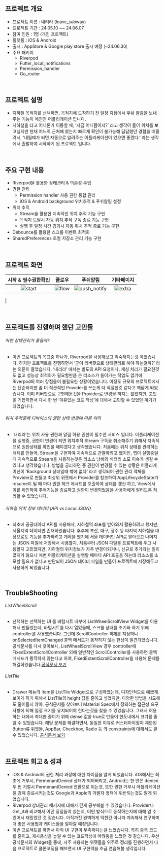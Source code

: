 
## 프로젝트 개요
- 프로젝트 이름 : 내리라 (leave_subway)
- 프로젝트 기간 : 24.05.10 ~~ 24.06.07
- 참여 인원 : 1명 (개인 프로젝트)
- 플랫폼 : iOS & Android
- 출시 : AppStore & Google play store 출시 예정 (~24.06.30)
- 주요 패키지
  - Riverpod
  - Futter_local_notifications
  - Permission_handler
  - Go_router

<br/>

## 프로젝트 설명 
- 지하철 목적지를 선택하면, 목적지에 도착하기 전 일정 지점에서 푸쉬 알림을 보내주는 기능이 메인인 어플리케이션 입니다.
- 지하철을 타고 어디론가 이동할 때, ‘지금 어디쯤이지?’ 라고 생각이 들어 위치를 보고싶지만 현재 어느역 근처에 왔는지 빠르게 확인이 불가능해 답답했던 경험을 떠올려서, ‘내릴때가 되면 자동으로 알려주는 어플리케이션이 있으면 좋겠다.’ 라는 생각에서 출발하여 시작하게 된  프로젝트 입니다.

<br/>

## 주요 구현 내용 
- Riverpod을 활용한 상태관리 & 의존성 주입
- 권한 관리
  - Permission handler 사용 권한 통합 관리
  - iOS & Android background 위치추적 & 푸쉬알림 설정 
- 위치 추적
  - Stream을 활용한 지속적인 위치 추적 기능 구현
  - 목적지 도달시 자동 위치 추적 구독 종료 기능 구현
  - 실행 후 일정 시간 경과시 자동 위치 추적 종료 기능 구현
- Debounce를 활용한 스크롤 이벤트 최적화
- SharedPreferences 로컬 저장소 관리 기능 구현

<br/>

## 프로젝트 화면

|시작 & 필수권한확인|플로우|푸쉬알림|기타페이지|
|:--:|:--:|:--:|:--:|
|![start](https://github.com/JEON-Sungsu/leave_subway/assets/63297236/c9a1234e-8b10-454f-9d19-e8629bd63dc4)|![flow](https://github.com/JEON-Sungsu/leave_subway/assets/63297236/7dbbd4c3-7ebf-42d0-86e0-29043e2696f7)|![push_notify](https://github.com/JEON-Sungsu/leave_subway/assets/63297236/aa2e31ec-e7ef-4108-b852-cc415842a176)|![extra](https://github.com/JEON-Sungsu/leave_subway/assets/63297236/26765495-6e0d-4b5d-8de4-be6107a6abcd)
|

<br/>

## 프로젝트를 진행하며 했던 고민들
###### 어떤 상태관리가 좋을까?
- 이번 프로젝트의 목표중 하나가, Riverpod을 사용해보고 익숙해지는것 이었습니다. 하지만 프로젝트를 진행하면서 ‘굳이 리버팟으로 상태관리르 해야 하는걸까?’ 라는 의문이 들었습니다. ‘내리라’ 에서는 별도의 API 요청이나, 캐싱 처리가 필요한것도 없고 성능상 최적화가 필요할만큼 큰 리소스가 들어가는 작업도 없기에 Riverpod의 여러 장점들이 불필요한 상황이었습니다. 이정도 규모의 프로젝트에서는 단순하지만 좀 더 직관적인 Provider를 쓰는게 더 적절한것 같다고 깨닫게 되었습니다. 이미 리버팟으로 구현해둔것을 Provider로 변경을 하지는 않았지만, 고민을 거듭하면서 다시 한 번 ‘이유있는 코드 작성’에 대해서 고민할 수 있었던 계기가 되었습니다.  
###### 위치 추적중에 디바이스의 권한 상태 변경에 따른 처리
- ‘내리라’는 위치 사용 권한과 알림 허용 권한이 필수인 서비스 입니다. 어플리케이션을 실행중, 권한이 변경이 되면 위치추적 Stream 구독을 취소해주기 위해서 지속적으로 권한상태를 확인을 해야겠다고 생각했습니다. 처음에는 위치 상태를 관리하는 객체를 만들어, Stream을 구현하여 지속적으로 관찰하려고 했지만, 앱이 실행중일때 지속적으로 Stream을 사용하는것은 리소스 낭비와 배터리 소모 이슈가 생길 수 있다고 생각했습니다. 방법을 궁리하던 중 권한이 변경될 수 있는 상황은 어플리케이션이 ‘Background 상태일때 밖에 없다’ 라고 생각되어 권한 관리 객체를 Provider로 만들고 최상위 위젯에서 Provider를 참조하여 AppLifecycleState가 resume이 될 때 마다 권한 체크 메서드를 호출하여 상태를 갱신 하고, View에서 이를 확인하여 추적기능을 종료하고 권한이 변경되었음을 사용자에게 알리도록 처리할 수 있었습니다.
###### 지하철 위치 정보 데이터 (API vs Local JSON)
- 최초에 공공데이터 API를 사용해서, 지하철역 좌표를 받아와서 활용하려고 했지만, 서울지역 데이터만 존재하였습니다. 추후에 부산, 대구, 광주 등 타지역 지하철을 대상으로도 기능을 추가하려고 계획을 했기에 서울 데이터만 API로 받아오고 나머지는 JSON 파일에 저장해서 사용할지, 처음부터 JSON 파일을 프로젝트에 두고 사용할지 고민했지만, 지하철의 위치정보가 자주 변경이되거나, 신규로 추가되는 일이 많지가 않으니 매번 어플리케이션을 실행할 때마다 API 호출을 하는데 리소스를 소모할 필요가 없다고 판단되어 JSON 데이터 파일을 만들어 프로젝트에 저장해두고 사용하게 되었습니다.

<br/>

## TroubleShooting
###### ListWheelScroll
- 선택하는 선택하는 UI 를 바텀시트 내부에 ListWheelScrollView Widget을 이용해서 만들었는데, 바텀시트를 다시 열었을때, 스크롤 상태를 초기화 하기 위해 controller를 사용했습니다. 그런데 ScrollController 객체를 지정하니 onSelectedItemChanged 콜백 메서드가 동작하지 않는 현상이 발견되었습니다. 공식문서를 다시 찾아보니, ListWheelScrollView 경우 controller에 FixedExtentScrollController 외에 일반적인 ScrollController를 사용하면 콜백 메서드가 동작하지 않는다고 하여, FixedExtentScrollController을 사용해 문제를 해결하였습니다.[공식문서 보기](https://api.flutter.dev/flutter/widgets/ListWheelScrollView/controller.html)
###### ListTile
- Drawer 메뉴의 Item을 ListTile Widget으로 구성하였는데, 디자인적으로 예쁘게 보이게 하기 위해서 ListTile의 height 값을 줄이고 싶었지만, 다양한 방법을 시도해도 줄어들지 않아, 공식문서를 찾아보니 Material Spec에서 정의하는 접근성 요구사항에 의해 일정 크기를 유지되어야 한다는것을 찾을 수 있었습니다. 그래서 허용하는 내에서 최대한 줄이기 위해 dense 값을 true로 만들어 한도내에서 크기를 줄일 수 있었습니다. 해당 문제를 해결하면서, 동일한 이유로 커스터마이징이 제한된 Button류 위젯들, AppBar, Checkbox, Radio 등 의 constraints에 대해서도 알 수 있었습니다. [공식문서 보기](https://api.flutter.dev/flutter/material/ListTile-class.html)

<br/>

## 프로젝트 회고 & 성과
- iOS & Android의 권한 처리 과정에 대한 차이점을 알게 되었습니다. iOS에서는 최초에 거부시, PermenantDenied 상태가 되어버리고, Android는 한 번은 denied 두 번 거절시 PermenantDenied 전환으로 되는것, 또한 권한 거부시 어플리케이션을 강제 종료시키는것도 Google과 Apple의 개발자 정책에 위반되는것도 알게 되었습니다.
- Riverpod 상태관리 패키지에 대해서 깊게 공부해볼 수 있었습니다. Provider나 Get_it과 비교해서 어떤 장점들이 있는지, 어떤 방식으로 동작하는지에 대해 알 수 있어서 재밌었던 것 같습니다. 아직까진 완벽하게 익힌건 아니라 계속해서 연구하며 더 좋은 사용법과 케이스들을 알아갈 예정입니다. 
- 이번 프로젝트를 하면서 아직 UI 구현이 부족하다는걸 느꼈습니다. 특히 중복 코드를 줄이고, 재사용성을 높일 수 있는 코드작성에 어려움을 느꼈던 것 같습니다. 우선 공식문서의 Widget들 중에, 자주 사용하는 위젯들을 위주로 정리를 진행하면서 다음 프로젝트로 클론코딩을 해보면서 UI 구현력을 조금 연습해볼 생각입니다.
